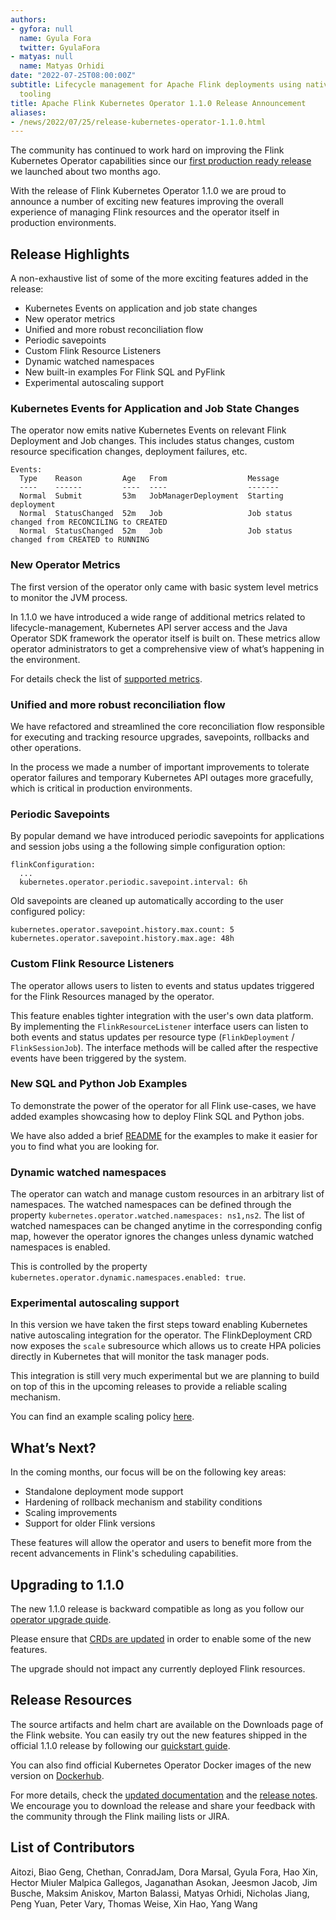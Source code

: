 ```yaml
---
authors:
- gyfora: null
  name: Gyula Fora
  twitter: GyulaFora
- matyas: null
  name: Matyas Orhidi
date: "2022-07-25T08:00:00Z"
subtitle: Lifecycle management for Apache Flink deployments using native Kubernetes
  tooling
title: Apache Flink Kubernetes Operator 1.1.0 Release Announcement
aliases:
- /news/2022/07/25/release-kubernetes-operator-1.1.0.html
---
```


The community has continued to work hard on improving the Flink Kubernetes Operator capabilities since our [first production ready release](https://flink.apache.org/news/2022/06/05/release-kubernetes-operator-1.0.0.html) we launched about two months ago.

With the release of Flink Kubernetes Operator 1.1.0 we are proud to announce a number of exciting new features improving the overall experience of managing Flink resources and the operator itself in production environments.

## Release Highlights

A non-exhaustive list of some of the more exciting features added in the release:

 * Kubernetes Events on application and job state changes
 * New operator metrics
 * Unified and more robust reconciliation flow
 * Periodic savepoints
 * Custom Flink Resource Listeners
 * Dynamic watched namespaces
 * New built-in examples For Flink SQL and PyFlink
 * Experimental autoscaling support

### Kubernetes Events for Application and Job State Changes

The operator now emits native Kubernetes Events on relevant Flink Deployment and Job changes. This includes status changes, custom resource specification changes, deployment failures, etc.

```
Events:
  Type    Reason         Age   From                  Message
  ----    ------         ----  ----                  -------
  Normal  Submit         53m   JobManagerDeployment  Starting deployment
  Normal  StatusChanged  52m   Job                   Job status changed from RECONCILING to CREATED
  Normal  StatusChanged  52m   Job                   Job status changed from CREATED to RUNNING
```

### New Operator Metrics

The first version of the operator only came with basic system level metrics to monitor the JVM process.

In 1.1.0 we have introduced a wide range of additional metrics related to lifecycle-management, Kubernetes API server access and the Java Operator SDK framework the operator itself is built on. These metrics allow operator administrators to get a comprehensive view of what’s happening in the environment.

For details check the list of [supported metrics](https://nightlies.apache.org/flink/flink-kubernetes-operator-docs-main/docs/operations/metrics-logging/#metrics).

### Unified and more robust reconciliation flow

We have refactored and streamlined the core reconciliation flow responsible for executing and tracking resource upgrades, savepoints, rollbacks and other operations.

In the process we made a number of important improvements to tolerate operator failures and temporary Kubernetes API outages more gracefully, which is critical in production environments.

### Periodic Savepoints

By popular demand we have introduced periodic savepoints for applications and session jobs using a the following simple configuration option:

```
flinkConfiguration:
  ...
  kubernetes.operator.periodic.savepoint.interval: 6h
```

Old savepoints are cleaned up automatically according to the user configured policy:

```
kubernetes.operator.savepoint.history.max.count: 5
kubernetes.operator.savepoint.history.max.age: 48h
```

### Custom Flink Resource Listeners

The operator allows users to listen to events and status updates triggered for the Flink Resources managed by the operator.

This feature enables tighter integration with the user's own data platform. By implementing the `FlinkResourceListener` interface users can listen to both events and status updates per resource type (`FlinkDeployment` / `FlinkSessionJob`). The interface methods will be called after the respective events have been triggered by the system.

### New SQL and Python Job Examples

To demonstrate the power of the operator for all Flink use-cases, we have added examples showcasing how to deploy Flink SQL and Python jobs.

We have also added a brief [README](https://github.com/apache/flink-kubernetes-operator/tree/main/examples) for the examples to make it easier for you to find what you are looking for.

### Dynamic watched namespaces

The operator can watch and manage custom resources in an arbitrary list of namespaces. The watched namespaces can be defined through the property `kubernetes.operator.watched.namespaces: ns1,ns2`. The list of watched namespaces can be changed anytime in the corresponding config map, however the operator ignores the changes unless dynamic watched namespaces is enabled.

This is controlled by the property `kubernetes.operator.dynamic.namespaces.enabled: true`.

### Experimental autoscaling support

In this version we have taken the first steps toward enabling Kubernetes native autoscaling integration for the operator. The FlinkDeployment CRD now exposes the `scale` subresource which allows us to create HPA policies directly in Kubernetes that will monitor the task manager pods.

This integration is still very much experimental but we are planning to build on top of this in the upcoming releases to provide a reliable scaling mechanism.

You can find an example scaling policy [here](https://github.com/apache/flink-kubernetes-operator/tree/main/examples#horizontal-pod-autoscaler).

## What’s Next?

In the coming months, our focus will be on the following key areas:

 * Standalone deployment mode support
 * Hardening of rollback mechanism and stability conditions
 * Scaling improvements
 * Support for older Flink versions

These features will allow the operator and users to benefit more from the recent advancements in Flink's scheduling capabilities.

## Upgrading to 1.1.0

The new 1.1.0 release is backward compatible as long as you follow our [operator upgrade quide](https://nightlies.apache.org/flink/flink-kubernetes-operator-docs-release-1.1/docs/operations/upgrade/#normal-upgrade-process).

Please ensure that [CRDs are updated](https://nightlies.apache.org/flink/flink-kubernetes-operator-docs-release-1.1/docs/operations/upgrade/#1-upgrading-the-crd) in order to enable some of the new features.

The upgrade should not impact any currently deployed Flink resources.

## Release Resources

The source artifacts and helm chart are available on the Downloads page of the Flink website. You can easily try out the new features shipped in the official 1.1.0 release by following our [quickstart guide](https://nightlies.apache.org/flink/flink-kubernetes-operator-docs-release-1.1/docs/try-flink-kubernetes-operator/quick-start/).

You can also find official Kubernetes Operator Docker images of the new version on [Dockerhub](https://hub.docker.com/r/apache/flink-kubernetes-operator).

For more details, check the [updated documentation](https://nightlies.apache.org/flink/flink-kubernetes-operator-docs-release-1.1/) and the [release notes](https://issues.apache.org/jira/secure/ReleaseNote.jspa?projectId=12315522&version=12351723). We encourage you to download the release and share your feedback with the community through the Flink mailing lists or JIRA.

## List of Contributors

Aitozi, Biao Geng, Chethan, ConradJam, Dora Marsal, Gyula Fora, Hao Xin, Hector Miuler Malpica Gallegos, Jaganathan Asokan, Jeesmon Jacob, Jim Busche, Maksim Aniskov, Marton Balassi, Matyas Orhidi, Nicholas Jiang, Peng Yuan, Peter Vary, Thomas Weise, Xin Hao, Yang Wang

